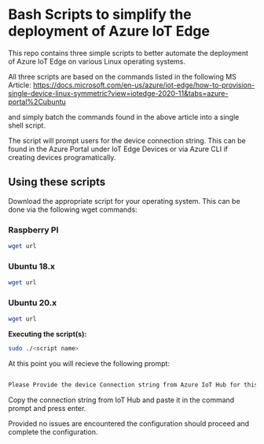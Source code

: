 # Bash Scripts to simplify the deployment of Azure IoT Edge

This repo contains three simple scripts to better automate the deployment of Azure IoT Edge on various Linux operating systems.

All three scripts are based on the commands listed in the following MS Article: 
https://docs.microsoft.com/en-us/azure/iot-edge/how-to-provision-single-device-linux-symmetric?view=iotedge-2020-11&tabs=azure-portal%2Cubuntu

and simply batch the commands found in the above article into a single shell script.  

The script will prompt users for the device connection string. This can be found in the Azure Portal under IoT Edge Devices or via Azure CLI if creating devices programatically. 

## Using these scripts

Download the appropriate script for your operating system. This can be done via the following wget commands:

### Raspberry PI

```bash
wget url
```

### Ubuntu 18.x

```bash
wget url
```

### Ubuntu 20.x

```bash
wget url
```

**Executing the script(s):**

```bash
sudo ./<script name>
```

At this point you will recieve the following prompt:

```bash

Please Provide the device Connection string from Azure IoT Hub for this device.

```

Copy the connection string from IoT Hub and paste it in the command prompt and press enter. 

Provided no issues are encountered the configuration should proceed and complete the configuration.